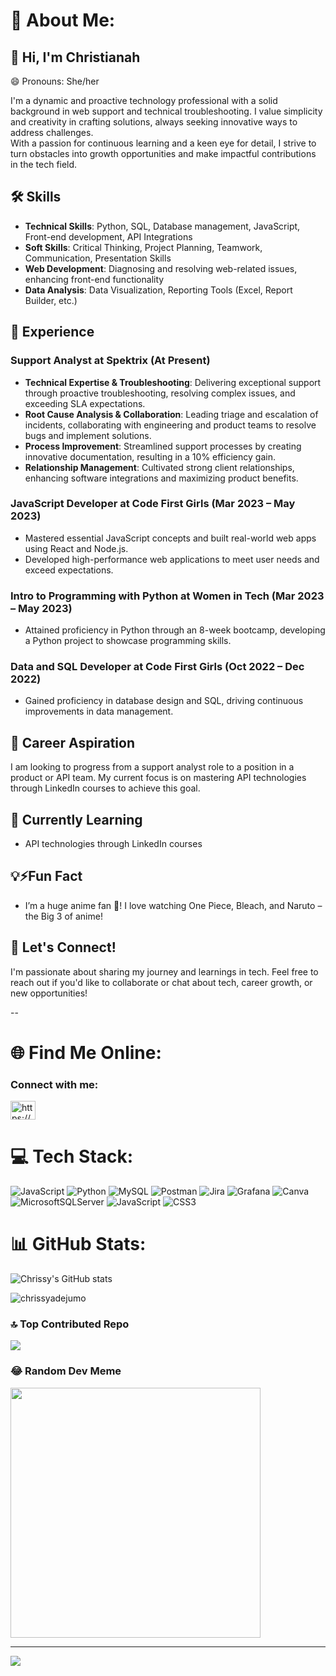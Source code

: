# 💫 About Me:

## 👋 Hi, I'm Christianah

😄 Pronouns: She/her

I'm a dynamic and proactive technology professional with a solid background in web support and technical troubleshooting. I value simplicity and creativity in crafting solutions, always seeking innovative ways to address challenges.<br> With a passion for continuous learning and a keen eye for detail, I strive to turn obstacles into growth opportunities and make impactful contributions in the tech field. 

## 🛠️ Skills
- **Technical Skills**: Python, SQL, Database management, JavaScript, Front-end development, API Integrations
- **Soft Skills**: Critical Thinking, Project Planning, Teamwork, Communication, Presentation Skills
- **Web Development**: Diagnosing and resolving web-related issues, enhancing front-end functionality
- **Data Analysis**: Data Visualization, Reporting Tools (Excel, Report Builder, etc.)

## 🌟 Experience
### Support Analyst at Spektrix (At Present)
- **Technical Expertise & Troubleshooting**: Delivering exceptional support through proactive troubleshooting, resolving complex issues, and exceeding SLA expectations.
- **Root Cause Analysis & Collaboration**: Leading triage and escalation of incidents, collaborating with engineering and product teams to resolve bugs and implement solutions.
- **Process Improvement**: Streamlined support processes by creating innovative documentation, resulting in a 10% efficiency gain.
- **Relationship Management**: Cultivated strong client relationships, enhancing software integrations and maximizing product benefits.

### JavaScript Developer at Code First Girls (Mar 2023 – May 2023)
- Mastered essential JavaScript concepts and built real-world web apps using React and Node.js.
- Developed high-performance web applications to meet user needs and exceed expectations.

### Intro to Programming with Python at Women in Tech (Mar 2023 – May 2023)
- Attained proficiency in Python through an 8-week bootcamp, developing a Python project to showcase programming skills.

### Data and SQL Developer at Code First Girls (Oct 2022 – Dec 2022)
- Gained proficiency in database design and SQL, driving continuous improvements in data management.

## 💼 Career Aspiration
I am looking to progress from a support analyst role to a position in a product or API team. My current focus is on mastering API technologies through LinkedIn courses to achieve this goal.

## 🌱 Currently Learning
- API technologies through LinkedIn courses

## 💡⚡Fun Fact
- I’m a huge anime fan 🎉! I love watching One Piece, Bleach, and Naruto – the Big 3 of anime!

## 💭 Let's Connect!
I'm passionate about sharing my journey and learnings in tech. Feel free to reach out if you'd like to collaborate or chat about tech, career growth, or new opportunities!

--

# 🌐 Find Me Online:

<h3 align="left">Connect with me:</h3>
<p align="left">
<a href="https://www.linkedin.com/in/christianah-adejumo-2a8a2115a//" target="blank"><img align="center" src="https://raw.githubusercontent.com/rahuldkjain/github-profile-readme-generator/master/src/images/icons/Social/linked-in-alt.svg" alt="https://www.linkedin.com/in/christianah-adejumo-2a8a2115a/" height="30" width="40" /></a>
</p>


# 💻 Tech Stack:
![JavaScript](https://img.shields.io/badge/javascript-%23323330.svg?style=for-the-badge&logo=javascript&logoColor=%23F7DF1E) ![Python](https://img.shields.io/badge/python-3670A0?style=for-the-badge&logo=python&logoColor=ffdd54) ![MySQL](https://img.shields.io/badge/mysql-4479A1.svg?style=for-the-badge&logo=mysql&logoColor=white) ![Postman](https://img.shields.io/badge/Postman-FF6C37?style=for-the-badge&logo=postman&logoColor=white) ![Jira](https://img.shields.io/badge/jira-%230A0FFF.svg?style=for-the-badge&logo=jira&logoColor=white) ![Grafana](https://img.shields.io/badge/grafana-%23F46800.svg?style=for-the-badge&logo=grafana&logoColor=white) ![Canva](https://img.shields.io/badge/Canva-%2300C4CC.svg?style=for-the-badge&logo=Canva&logoColor=white) ![MicrosoftSQLServer](https://img.shields.io/badge/Microsoft%20SQL%20Server-CC2927?style=for-the-badge&logo=microsoft%20sql%20server&logoColor=white) ![JavaScript](https://img.shields.io/badge/javascript-%23323330.svg?style=for-the-badge&logo=javascript&logoColor=%23F7DF1E) ![CSS3](https://img.shields.io/badge/css3-%231572B6.svg?style=for-the-badge&logo=css3&logoColor=white)

# 📊 GitHub Stats:

<!-- GitHib stats from https://github.com/anuraghazra/github-readme-stats, https://gprm.itsvg.in/-->
![Chrissy's GitHub stats](https://github-readme-stats.vercel.app/api?username=chrissyadejumo&show_icons=true&theme=radical&hide=contribs,prs&show_icons=true) 
<p><img align="center" src="https://github-readme-stats.vercel.app/api/top-langs?username=chrissyadejumo&show_icons=true&locale=en&layout=compact" alt="chrissyadejumo" /></p>

### 🔝 Top Contributed Repo
![](https://github-contributor-stats.vercel.app/api?username=chrissyadejumo&limit=5&theme=dark&combine_all_yearly_contributions=true)

### 😂 Random Dev Meme
<img src='https://memer-new.vercel.app/' style="height: 400px;"/>

---
[![](https://visitcount.itsvg.in/api?id=chrissyadejumo&icon=9&color=5)](https://visitcount.itsvg.in)

<!-- Proudly created with GPRM ( https://gprm.itsvg.in ) -->
